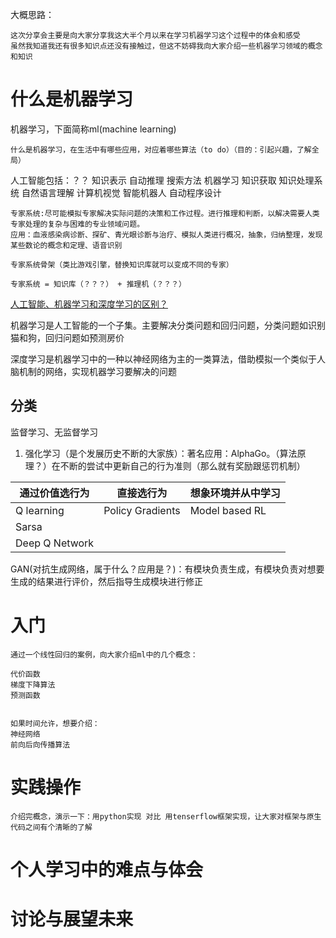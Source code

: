 大概思路：

    这次分享会主要是向大家分享我这大半个月以来在学习机器学习这个过程中的体会和感受
    虽然我知道我还有很多知识点还没有接触过，但这不妨碍我向大家介绍一些机器学习领域的概念和知识

# 什么是机器学习
机器学习，下面简称ml(machine learning)

    什么是机器学习，在生活中有哪些应用，对应着哪些算法（to do）（目的：引起兴趣，了解全局）

人工智能包括：？？
知识表示
自动推理
搜索方法
机器学习
知识获取
知识处理系统
自然语言理解
计算机视觉
智能机器人
自动程序设计

    专家系统:尽可能模拟专家解决实际问题的决策和工作过程。进行推理和判断，以解决需要人类专家处理的复杂与困难的专业领域问题。
    应用：血液感染病诊断、探矿、青光眼诊断与治疗、模拟人类进行概况，抽象，归纳整理，发现某些数论的概念和定理、语音识别

    专家系统骨架（类比游戏引擎，替换知识库就可以变成不同的专家）
    
    专家系统 = 知识库（？？？） + 推理机（？？？）

[人工智能、机器学习和深度学习的区别？](https://www.zhihu.com/question/57770020)

机器学习是人工智能的一个子集。主要解决分类问题和回归问题，分类问题如识别猫和狗，回归问题如预测房价

深度学习是机器学习中的一种以神经网络为主的一类算法，借助模拟一个类似于人脑机制的网络，实现机器学习要解决的问题

## 分类
监督学习、无监督学习

1. 强化学习（是个发展历史不断的大家族）：著名应用：AlphaGo。（算法原理？）在不断的尝试中更新自己的行为准则（那么就有奖励跟惩罚机制）

|通过价值选行为|直接选行为|想象环境并从中学习|
|--|--|--|
|Q learning|Policy Gradients|Model based RL|
|Sarsa|||
|Deep Q Network|||

GAN(对抗生成网络，属于什么？应用是？)：有模块负责生成，有模块负责对想要生成的结果进行评价，然后指导生成模块进行修正



# 入门

    通过一个线性回归的案例，向大家介绍ml中的几个概念： 

    代价函数
    梯度下降算法
    预测函数


    如果时间允许，想要介绍：
    神经网络
    前向后向传播算法

# 实践操作

    介绍完概念，演示一下：用python实现 对比 用tenserflow框架实现，让大家对框架与原生代码之间有个清晰的了解

# 个人学习中的难点与体会

# 讨论与展望未来